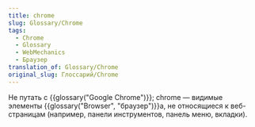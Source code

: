 ```yaml
---
title: chrome
slug: Glossary/Chrome
tags:
  - Chrome
  - Glossary
  - WebMechanics
  - Браузер
translation_of: Glossary/Chrome
original_slug: Глоссарий/Chrome
---
```

Не путать с {{glossary("Google Chrome")}}; chrome — видимые элементы {{glossary("Browser", "браузер")}}а, не относящиеся к веб-страницам (например, панели инструментов, панель меню, вкладки).
